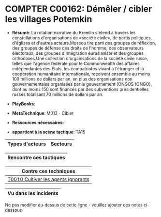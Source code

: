 # COMPTER C00162: Démêler / cibler les villages Potemkin

* **Résumé**: La rotation narrative du Kremlin s'étend à travers les constellations d'organisations de «société civile», de partis politiques, d'églises et d'autres acteurs.Moscou tire parti des groupes de réflexion, des groupes de défense des droits de l'homme, des observateurs électoraux, des groupes d'intégration eurasianiste et des groupes orthodoxes.Une collection d'organisations de la société civile russe, telles que l'agence fédérale pour le Commonwealth des affaires indépendantes des États, les compatriotes vivant à l'étranger et la coopération humanitaire internationale, reçoivent ensemble au moins 100 millions de dollars par an, en plus des organisations non gouvernementales organisées par le gouvernement (ONGOS (ONGO), dont au moins 150 sont financés par des subventions présidentielles russes totalisant 70 millions de dollars par an.

* **PlayBooks**:

* **MetaTechnique**: M013 - Cibler

* **Ressources nécessaires:**

* **appartient à la scène tactique**: TA15


|Types d'acteurs |Secteurs |
|----------- |------- |



|Rencontre ces tactiques |
|---------------------- |

|Contre ces techniques |
|------------------------- |
|[T0010 Cultiver les agents ignorants](../../generated_pages/techniques/T0010.md) |



|Vu dans les incidents |
|----------------- |


Ne pas modifier au-dessus de cette ligne - veuillez ajouter des notes ci-dessous